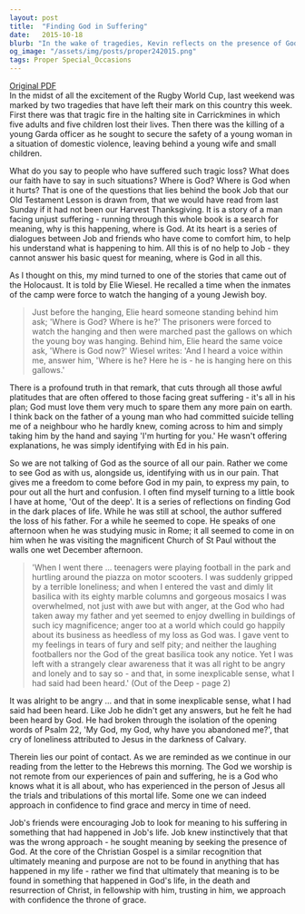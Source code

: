```yaml
---
layout: post
title:  "Finding God in Suffering"
date:   2015-10-18
blurb: "In the wake of tragedies, Kevin reflects on the presence of God during times of suffering. Drawing from the book of Job and personal stories, he emphasizes the importance of seeking God's presence rather than explanations. He highlights the Christian belief that meaning is found in the life, death, and resurrection of Christ, and the comfort of approaching God with our pain."
og_image: "/assets/img/posts/proper242015.png"
tags: Proper Special_Occasions
---
```

[Original PDF](/assets/pdf/proper242015.pdf)    
In the midst of all the excitement of the Rugby World Cup, last weekend was marked by two tragedies that have left their mark on this country this week. First there was that tragic fire in the halting site in Carrickmines in which five adults and five children lost their lives. Then there was the killing of a young Garda officer as he sought to secure the safety of a young woman in a situation of domestic violence, leaving behind a young wife and small children.

What do you say to people who have suffered such tragic loss? What does our faith have to say in such situations? Where is God? Where is God when it hurts? That is one of the questions that lies behind the book Job that our Old Testament Lesson is drawn from, that we would have read from last Sunday if it had not been our Harvest Thanksgiving. It is a story of a man facing unjust suffering - running through this whole book is a search for meaning, why is this happening, where is God. At its heart is a series of dialogues between Job and friends who have come to comfort him, to help his understand what is happening to him. All this is of no help to Job - they cannot answer his basic quest for meaning, where is God in all this.

As I thought on this, my mind turned to one of the stories that came out of the Holocaust. It is told by Elie Wiesel. He recalled a time when the inmates of the camp were force to watch the hanging of a young Jewish boy.

> Just before the hanging, Elie heard someone standing behind him ask;
> 'Where is God? Where is he?' The prisoners were forced to watch the hanging and then were marched past the gallows on which the young boy was hanging. Behind him, Elie heard the same voice ask, 'Where is God now?' Wiesel writes: 'And I heard a voice within me, answer him, 'Where is he? Here he is - he is hanging here on this gallows.'

There is a profound truth in that remark, that cuts through all those awful platitudes that are often offered to those facing great suffering - it's all in his plan; God must love them very much to spare them any more pain on earth. I think back on the father of a young man who had committed suicide telling me of a neighbour who he hardly knew, coming across to him and simply taking him by the hand and saying 'I'm hurting for you.' He wasn't offering explanations, he was simply identifying with Ed in his pain.

So we are not talking of God as the source of all our pain. Rather we come to see God as with us, alongside us, identifying with us in our pain. That gives me a freedom to come before God in my pain, to express my pain, to pour out all the hurt and confusion. I often find myself turning to a little book I have at home, 'Out of the deep'. It is a series of reflections on finding God in the dark places of life. While he was still at school, the author suffered the loss of his father. For a while he seemed to cope. He speaks of one afternoon when he was studying music in Rome; it all seemed to come in on him when he was visiting the magnificent Church of St Paul without the walls one wet December afternoon.

> 'When I went there ... teenagers were playing football in the park and hurtling around the piazza on motor scooters. I was suddenly gripped by a terrible loneliness; and when I entered the vast and dimly lit basilica with its eighty marble columns and gorgeous mosaics I was overwhelmed, not just with awe but with anger, at the God who had taken away my father and yet seemed to enjoy dwelling in buildings of such icy magnificence; anger too at a world which could go happily about its business as heedless of my loss as God was. I gave vent to my feelings in tears of fury and self pity; and neither the laughing footballers nor the God of the great basilica took any notice. Yet I was left with a strangely clear awareness that it was all right to be angry and lonely and to say so - and that, in some inexplicable sense, what I had said had been heard.' (Out of the Deep - page 2)

It was alright to be angry ... and that in some inexplicable sense, what I had said had been heard. Like Job he didn't get any answers, but he felt he had been heard by God. He had broken through the isolation of the opening words of Psalm 22, 'My God, my God, why have you abandoned me?', that cry of loneliness attributed to Jesus in the darkness of Calvary.

Therein lies our point of contact. As we are reminded as we continue in our reading from the letter to the Hebrews this morning. The God we worship is not remote from our experiences of pain and suffering, he is a God who knows what it is all about, who has experienced in the person of Jesus all the trials and tribulations of this mortal life. Some one we can indeed approach in confidence to find grace and mercy in time of need.

Job's friends were encouraging Job to look for meaning to his suffering in something that had happened in Job's life. Job knew instinctively that that was the wrong approach - he sought meaning by seeking the presence of God. At the core of the Christian Gospel is a similar recognition that ultimately meaning and purpose are not to be found in anything that has happened in my life - rather we find that ultimately that meaning is to be found in something that happened in God's life, in the death and resurrection of Christ, in fellowship with him, trusting in him, we approach with confidence the throne of grace.
